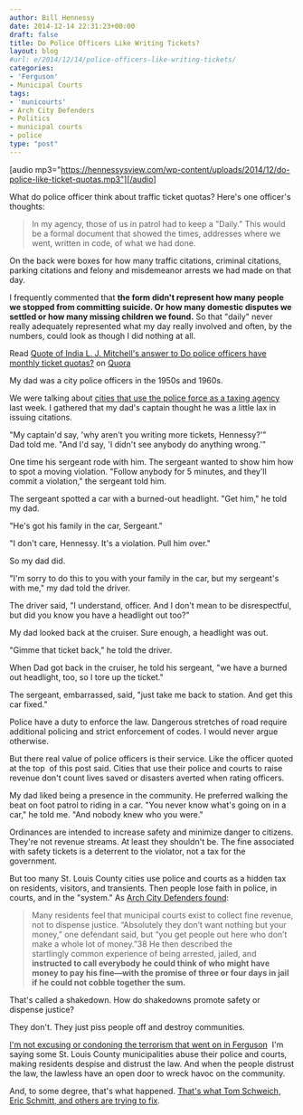 ```yaml
---
author: Bill Hennessy
date: 2014-12-14 22:31:23+00:00
draft: false
title: Do Police Officers Like Writing Tickets?
layout: blog
#url: e/2014/12/14/police-officers-like-writing-tickets/
categories:
- 'Ferguson'
- Municipal Courts
tags:
- 'municourts'
- Arch City Defenders
- Politics
- municipal courts
- police
type: "post"
---
```


[audio mp3="https://hennessysview.com/wp-content/uploads/2014/12/do-police-like-ticket-quotas.mp3"][/audio]

What do police officer think about traffic ticket quotas? Here's one officer's thoughts:



> In my agency, those of us in patrol had to keep a "Daily." This would be a formal document that showed the times, addresses where we went, written in code, of what we had done.

On the back were boxes for how many traffic citations, criminal citations, parking citations and felony and misdemeanor arrests we had made on that day.

I frequently commented that **the form didn't represent how many people we stopped from committing suicide. Or how many domestic disputes we settled or how many missing children we found.** So that "daily" never really adequately represented what my day really involved and often, by the numbers, could look as though I did nothing at all.

Read [Quote of India L. J. Mitchell's answer to Do police officers have monthly ticket quotas?](https://www.quora.com/Do-police-officers-have-monthly-ticket-quotas/answer/India-L-J-Mitchell/quote/2234477) on [Quora](https://www.quora.com)



My dad was a city police officers in the 1950s and 1960s.

We were talking about [cities that use the police force as a taxing agency](https://hennessysview.com/2014/12/13/no-one-tells-ferguson/) last week. I gathered that my dad's captain thought he was a little lax in issuing citations.

"My captain'd say, 'why aren't you writing more tickets, Hennessy?'" Dad told me. "And I'd say, 'I didn't see anybody do anything wrong.'"

One time his sergeant rode with him. The sergeant wanted to show him how to spot a moving violation. "Follow anybody for 5 minutes, and they'll commit a violation," the sergeant told him.

The sergeant spotted a car with a burned-out headlight. "Get him," he told my dad.

"He's got his family in the car, Sergeant."

"I don't care, Hennessy. It's a violation. Pull him over."

So my dad did.

"I'm sorry to do this to you with your family in the car, but my sergeant's with me," my dad told the driver.

The driver said, "I understand, officer. And I don't mean to be disrespectful, but did you know you have a headlight out too?"

My dad looked back at the cruiser. Sure enough, a headlight was out.

"Gimme that ticket back," he told the driver.

When Dad got back in the cruiser, he told his sergeant, "we have a burned out headlight, too, so I tore up the ticket."

The sergeant, embarrassed, said, "just take me back to station. And get this car fixed."

Police have a duty to enforce the law. Dangerous stretches of road require additional policing and strict enforcement of codes. I would never argue otherwise.

But there real value of police officers is their service. Like the officer quoted at the top  of this post said. Cities that use their police and courts to raise revenue don't count lives saved or disasters averted when rating officers.

My dad liked being a presence in the community. He preferred walking the beat on foot patrol to riding in a car. "You never know what's going on in a car," he told me. "And nobody knew who you were."

Ordinances are intended to increase safety and minimize danger to citizens. They're not revenue streams. At least they shouldn't be. The fine associated with safety tickets is a deterrent to the violator, not a tax for the government.

But too many St. Louis County cities use police and courts as a hidden tax on residents, visitors, and transients. Then people lose faith in police, in courts, and in the "system." As [Arch City Defenders found](https://www.archcitydefenders.org/wp-content/uploads/2014/11/ArchCity-Defenders-Municipal-Courts-Whitepaper.pdf):



> Many residents feel that municipal courts exist to collect fine revenue, not to dispense justice. “Absolutely they don’t want nothing but your money,” one defendant said, but “you get people out here who don’t make a whole lot of money.”38 He then described the startlingly common experience of being arrested, jailed, and **instructed to call everybody he could think of who might have money to pay his fine—with the promise of three or four days in jail if he could not cobble together the sum.**



That's called a shakedown. How do shakedowns promote safety or dispense justice?

They don't. They just piss people off and destroy communities.

[I'm not excusing or condoning the terrorism that went on in Ferguson](https://hennessysview.com/2014/12/01/evidence-never-mattered/)  I'm saying some St. Louis County municipalities abuse their police and courts, making residents despise and distrust the law. And when the people distrust the law, the lawless have an open door to wreck havoc on the community.

And, to some degree, that's what happened. [That's what Tom Schweich, Eric Schmitt, and others are trying to fix](https://hennessysview.com/2014/12/09/heres-whats-happening-muni-courts-front/).
